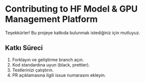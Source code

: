 # Contributing to HF Model & GPU Management Platform

Teşekkürler! Bu projeye katkıda bulunmak istediğiniz için mutluyuz.

## Katkı Süreci
1. Forklayın ve geliştirme branch açın.
2. Kod standardına uyun (black, prettier).
3. Testlerinizi çalıştırın.
4. PR açıklamasına ilgili issue numarasını ekleyin.
